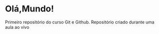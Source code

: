 # Olá,Mundo!
 Primeiro repositório do curso Git e Github.
 Repositório criado durante uma aula ao vivo
